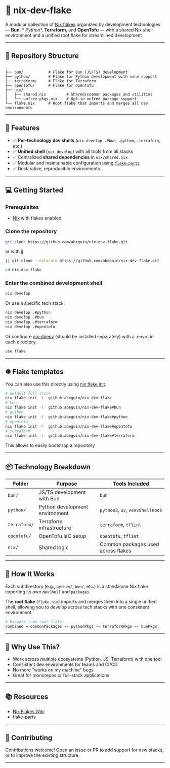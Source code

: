 # 🧊 nix-dev-flake

A modular collection of [Nix flakes](https://nixos.wiki/wiki/Flakes) organized by development technologies — **Bun**, *
*Python**, **Terraform**, and **OpenTofu** — with a shared Nix shell environment and a unified root flake for
streamlined development.

---

## 📁 Repository Structure

```
.
├── bun/           # Flake for Bun (JS/TS) development
├── python/        # Flake for Python development with venv support
├── terraform/     # Flake for Terraform
├── opentofu/      # Flake for OpenTofu 
├── nix/
│   ├── shared.nix         # Shared/common packages and utilities
│   └── unfree-pkgs.nix    # Opt-in unfree package support
└── flake.nix      # Root flake that imports and merges all dev environments
```

---

## 🧪 Features

- ✅ **Per-technology dev shells** (`nix develop .#bun`, `.python`, `.terraform`, etc.)
- ✅ **Unified shell** (`nix develop`) with all tools from all stacks
- ✅ Centralized **shared dependencies** in `nix/shared.nix`
- ✅ Modular and maintainable configuration using [`flake-parts`](https://github.com/hercules-ci/flake-parts)
- ✅ Declarative, reproducible environments

---

## 💻 Getting Started

### Prerequisites

- [Nix](https://nixos.org/download.html) with flakes enabled

### Clone the repository

```bash
git clone https://github.com/abeguin/nix-dev-flake.git 
```

or with [jj](https://github.com/jj-vcs/jj)

```bash
jj git clone --colocate https://github.com/abeguin/nix-dev-flake.git
```

```bash
cd nix-dev-flake
```

### Enter the combined development shell

```bash
nix develop
```

Or use a specific tech stack:

```bash
nix develop .#python
nix develop .#bun
nix develop .#terraform
nix develop .#opentofu
```

Or configure [nix-direnv](https://github.com/nix-community/nix-direnv) (should be installed separately) with a .envrc in
each directory.

```bash
use flake
```

---

## ❅ Flake templates

You can also use this directly using [nix flake init](https://nix.dev/manual/nix/2.18/command-ref/new-cli/nix3-flake-init).

```bash
# default full stack
nix flake init -t  github:abeguin/nix-dev-flake
# bun
nix flake init -t  github:abeguin/nix-dev-flake#bun
# python
nix flake init -t  github:abeguin/nix-dev-flake#python
# opentofu
nix flake init -t  github:abeguin/nix-dev-flake#opentofu
# terraform
nix flake init -t  github:abeguin/nix-dev-flake#terraform
```

This allows to easily bootstrap a repository

---

## 📦 Technology Breakdown

| Folder       | Purpose                        | Tools Included                     |
|--------------|--------------------------------|------------------------------------|
| `bun/`       | JS/TS development with Bun     | `bun`                              |
| `python/`    | Python development environment | `python3`, `uv`, `venvShellHook`   |
| `terraform/` | Terraform infrastructure       | `terraform`, `tflint`              |
| `opentofu/`  | OpenTofu IaC setup             | `opentofu`, `tflint`               |
| `nix/`       | Shared logic                   | Common packages used across flakes |

---

## 🔄 How It Works

Each subdirectory (e.g., `python/`, `bun/`, etc.) is a standalone Nix flake exporting its own `devShell` and `packages`.

The **root flake** (`flake.nix`) imports and merges them into a single unified shell, allowing you to develop across
tech stacks with one consistent environment.

```nix
# Example from root flake:
combined = commonPackages ++ pythonPkgs ++ terraformPkgs ++ bunPkgs;
```

---

## 🧠 Why Use This?

- Work across multiple ecosystems (Python, JS, Terraform) with one tool
- Consistent dev environments for teams and CI/CD
- No more "works on my machine" bugs
- Great for monorepos or full-stack applications

---

## 📚 Resources

- [Nix Flakes Wiki](https://nixos.wiki/wiki/Flakes)
- [flake-parts](https://github.com/hercules-ci/flake-parts)

---

## 🙌 Contributing

Contributions welcome! Open an issue or PR to add support for new stacks, or to improve the existing structure.

---
